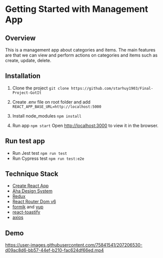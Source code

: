 # Getting Started with Management App

## Overview
This is a management app about categories and items. The main features are that we can view and perform actions on categories and items such as create, update, delete.
## Installation

1. Clone the project
    `git clone https://github.com/starhuy1903/Final-Project-GotIt`

2. Create .env file on root folder and
    add `REACT_APP_BASE_URL=http://localhost:5000`

3. Install node_modules
  `npm install`

4. Run app
  `npm start`
  Open [http://localhost:3000](http://localhost:3000) to view it in the browser.

## Run test app

- Run Jest test
  `npm run test`
- Run Cypress test
  `npm run test:e2e`

## Technique Stack
- [Create React App](https://create-react-app.dev/)
- [Aha Design System](https://aha.got-it.ai/)
- [Redux](https://redux.js.org/)
- [React Router Dom v6](https://reactrouter.com/)
- [formik](https://formik.org/) and [yup](https://www.npmjs.com/package/yup)
- [react-toastify](https://www.npmjs.com/package/react-toastify)
- [axios](https://axios-http.com/)

## Demo

https://user-images.githubusercontent.com/75841541/207206530-d09ac8d6-bb57-44ef-b210-fac624df66ed.mp4



